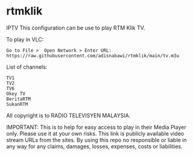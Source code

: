 # rtmklik
IPTV
This configuration can be use to play RTM Klik TV.

To play in VLC:
```
Go to File >  Open Network > Enter URL: https://raw.githubusercontent.com/adisnabawi/rtmklik/main/tv.m3u
```

List of channels:
```
TV1
TV2
TV6
Okey TV
BeritaRTM
SukanRTM
```

All copyright is to RADIO TELEVISYEN MALAYSIA.

IMPORTANT: This is to help for easy access to play in their Media Player only. 
Please use it at your own risks. This link is publicly available video stream URLs from the sites.
By using this repo no responsible or liable in any way for any claims, damages, losses, expenses, costs or liabilities.
